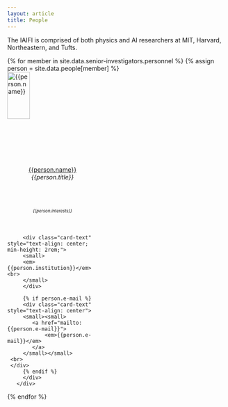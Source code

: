 ```yaml
---
layout: article
title: People
---
```



The IAIFI is comprised of both physics and AI researchers at MIT, Harvard, Northeastern, and Tufts.

<div class="card-columns">
  <!--<div class="row">-->
  {% for member in site.data.senior-investigators.personnel  %}
     {% assign person = site.data.people[member] %}
       <div class="card" style="width: 13rem; height: 27rem; justify-content: center;">
         <img class="card-img-top" src="{{person.photo}}" alt="{{person.name}}" height="50%">
         <div class="card-body d-flex flex-column">
         <div class="card-text" style="text-align: center; min-height: 6rem;">
         <a href="{{person.website}}">{{person.name}}</a><br>
         <em> {{person.title}} </em> <br>
         </div>
         <div class="card-text" style="text-align: center; min-height: 3rem; line-height: 120%">
         <small>
	 <small>
         <em> {{person.interests}} </em> <br>
         </small>
         </small>
         </div>

         <div class="card-text" style="text-align: center; min-height: 2rem;">
         <small>
         <em>{{person.institution}}</em><br>
         </small>
         </div>

         {% if person.e-mail %}
         <div class="card-text" style="text-align: center">
         <small><small>
			<a href="mailto:{{person.e-mail}}">
				<em>{{person.e-mail}}</em>
			</a>
		 </small></small>
     <br>
     </div>
         {% endif %}
         </div>
       </div>
  {% endfor %}
  <!--
  </div>
<br> -->
</div>
